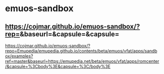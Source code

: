 # emuos-sandbox
## https://cojmar.github.io/emuos-sandbox/?rep=<githubrepo>&baseurl=<baseurl>&capsule=<start>&capsule=<stop>
https://cojmar.github.io/emuos-sandbox/?repo=Emupedia/emupedia.github.io/contents/beta/emuos/vfat/apps/sandbox/examples?ref=master&baseurl=https://emupedia.net/beta/emuos/vfat/apps/romcenter/&capsule=%3Cbody%3E&capsule=%3C/body%3E
